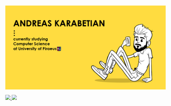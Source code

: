 ![me](https://github.com/adreaskar/adreaskar/blob/master/resources/1.jpg?raw=true)

<a href="https://github.com/adreaskar">

  <img height="180em" src = "https://github-readme-stats.vercel.app/api/top-langs/?username=adreaskar&theme=buefy&layout=compact&title_color=FFFEFE&bg_color=151515&text_color=FFFEFE">

  <img height="180em" src="https://github-readme-stats.vercel.app/api?username=adreaskar&&show_icons=true&title_color=ffffff&icon_color=ffdc40&text_color=ffffff&bg_color=151515">

</a>

<!--
**adreaskar/adreaskar** is a ✨ _special_ ✨ repository because its `README.md` (this file) appears on your GitHub profile.

Here are some ideas to get you started:

- 🌱 I’m currently learning  ...
- 🔭 I’m currently working on ...
- 👯 I’m looking to collaborate on ...
- 🤔 I’m looking for help with ...
- 💬 Ask me about ...
- 📫 How to reach me: ...
- 😄 Pronouns: ...
- ⚡ Fun fact: ...

-->
